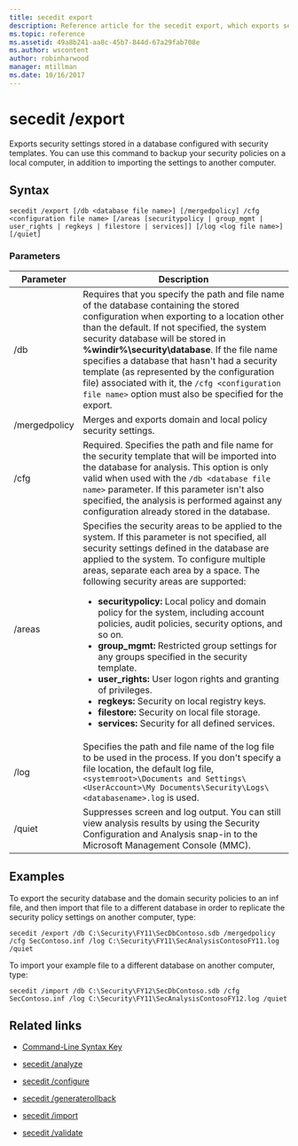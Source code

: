 ```yaml
---
title: secedit export
description: Reference article for the secedit export, which exports security settings stored in a database configured with security templates.
ms.topic: reference
ms.assetid: 49a8b241-aa8c-45b7-844d-67a29fab708e
ms.author: wscontent
author: robinharwood
manager: mtillman
ms.date: 10/16/2017
---
```


# secedit /export

Exports security settings stored in a database configured with security templates. You can use this command to backup your security policies on a local computer, in addition to importing the settings to another computer.

## Syntax

```
secedit /export [/db <database file name>] [/mergedpolicy] /cfg <configuration file name> [/areas [securitypolicy | group_mgmt | user_rights | regkeys | filestore | services]] [/log <log file name>] [/quiet]
```

### Parameters

| Parameter | Description |
|--|--|
| /db | Requires that you specify the path and file name of the database containing the stored configuration when exporting to a location other than the default. If not specified, the system security database will be stored in **%windir%\security\database**. If the file name specifies a database that hasn't had a security template (as represented by the configuration file) associated with it, the `/cfg <configuration file name>` option must also be specified for the export. |
| /mergedpolicy | Merges and exports domain and local policy security settings. |
| /cfg | Required. Specifies the path and file name for the security template that will be imported into the database for analysis. This option is only valid when used with the `/db <database file name>` parameter. If this parameter isn't also specified, the analysis is performed against any configuration already stored in the database. |
| /areas | Specifies the security areas to be applied to the system. If this parameter is not specified, all security settings defined in the database are applied to the system. To configure multiple areas, separate each area by a space. The following security areas are supported:<ul><li>**securitypolicy:** Local policy and domain policy for the system, including account policies, audit policies, security options, and so on.</li><li>  **group_mgmt:** Restricted group settings for any groups specified in the security template.</li><li>**user_rights:** User logon rights and granting of privileges.</li><li>**regkeys:** Security on local registry keys.</li><li>**filestore:** Security on local file storage.</li><li>**services:** Security for all defined services.</li></ul> |
| /log | Specifies the path and file name of the log file to be used in the process. If you don't specify a file location, the default log file, `<systemroot>\Documents and Settings\<UserAccount>\My Documents\Security\Logs\<databasename>.log` is used. |
| /quiet | Suppresses screen and log output. You can still view analysis results by using the Security Configuration and Analysis snap-in to the Microsoft Management Console (MMC). |

## Examples

To export the security database and the domain security policies to an inf file, and then import that file to a different database in order to replicate the security policy settings on another computer, type:

```
secedit /export /db C:\Security\FY11\SecDbContoso.sdb /mergedpolicy /cfg SecContoso.inf /log C:\Security\FY11\SecAnalysisContosoFY11.log /quiet
```

To import your example file to a different database on another computer, type:

```
secedit /import /db C:\Security\FY12\SecDbContoso.sdb /cfg SecContoso.inf /log C:\Security\FY11\SecAnalysisContosoFY12.log /quiet
```

## Related links

- [Command-Line Syntax Key](command-line-syntax-key.md)

- [secedit /analyze](secedit-analyze.md)

- [secedit /configure](secedit-configure.md)

- [secedit /generaterollback](secedit-generaterollback.md)

- [secedit /import](secedit-import.md)

- [secedit /validate](secedit-validate.md)
